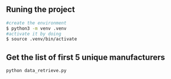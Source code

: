 ## Runing the project

```bash
#create the environment
$ python3 -m venv .venv
#activate it by doing
$ source .venv/bin/activate
```

## Get the list of first 5 unique manufacturers

```bash
python data_retrieve.py
```